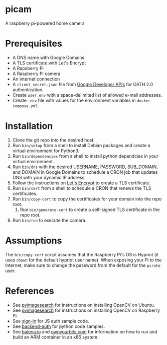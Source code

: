 # picam
A raspberry pi-powered home camera

# Prerequisites
* A DNS name with Google Domains
* A TLS certificate with Let's Encrypt
* A Rapsberry Pi
* A Raspberry Pi camera
* An internet connection
* A `client_secret.json` file from [Google Developer APIs](https://console.developers.google.com/apis/credentials) for OATH 2.0 authentication.
* Create `user.env` with a space-delimited list of allowed e-mail addresses.
* Create `.env` file with values for the environment variables in `docker-compose.yml`.

# Installation
1. Clone the git repo into the desired host.
1. Run `bin/setup` from a shell to install Debian packages and create a virtual environment for Python3.
1. Run `bin/dependencies` from a shell to install python dependcies in your virtual environment.
1. Run `bin/dns` with the desired USERNAME, PASSWORD, SUB_DOMAIN, and DOMAIN in Google Domains to schedule a CRON job that updates DNS with your dynamic IP address.
1. Follow the instructions on [Let's Encrypt](https://letsencrypt.org/getting-started/) to create a TLS certificate.
1. Run `bin/cert` from a shell to schedule a CRON that renews the TLS certificates.
1. Run `bin/copy-cert` to copy the certificates for your domain into the repo root.
    1. Run `bin/generate-cert` to create a self-signed TLS certificate in the repo root.
1. Run `bin/run` to execute the camera.


# Assumptions
The `bin/copy-cert` script assumes that the Raspberry Pi's OS is Hypriot (it uses `chown` for the default hypriot user name).
When exposing your Pi to the Internet, make sure to change the password from the default for the `pirate` user.

# References
* See [pyimagesearch](https://www.pyimagesearch.com/2018/08/15/how-to-install-opencv-4-on-ubuntu/) for instructions on installing OpenCV on Ubuntu.
* See [pyimagesearch](https://www.pyimagesearch.com/2018/09/26/install-opencv-4-on-your-raspberry-pi/) for instructions on installing OpenCV on Raspberry Pi.
* See [sign-in](https://developers.google.com/identity/sign-in/web/sign-in#before_you_begin) for JS auth sample code.
* See [backend-auth](https://developers.google.com/identity/sign-in/web/backend-auth) for python code samples.
* See [balena.io](https://www.balena.io/blog/building-arm-containers-on-any-x86-machine-even-dockerhub/) and [ownyourbits.com](https://ownyourbits.com/2018/06/27/running-and-building-arm-docker-containers-in-x86/) for information on how to run and build an ARM container in an x86 system.
